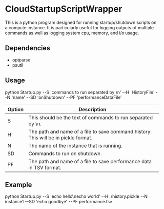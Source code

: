 # CloudStartupScriptWrapper
This is a python program designed for running startup/shutdown scripts on a compute instance. It is particularly useful for logging outputs of multiple commands as well as logging system cpu, memory, and i/o usage. 

## Dependencies
* optparse
* psutil

## Usage

python Startup.py --S 'commands to run separated by \n' --H 'HistoryFile' --N 'name' --SD 'onShutdown' --PF 'performanceDataFile'

|Option | Description|
|--- | ---|
|S | This should be the text of commands to run separated by \n.|
|H | The path and name of a file to save command history. This will be in pickle format.|
|N | The name of the instance that is running.|
|SD | Commands to run on shutdown.|
|PF | The path and name of a file to save performance data in TSV format.|

## Example

python Startup.py --S 'echo hello\necho world' --H ./history.pickle --N instance1 --SD 'echo goodbye' --PF performance.tsv
